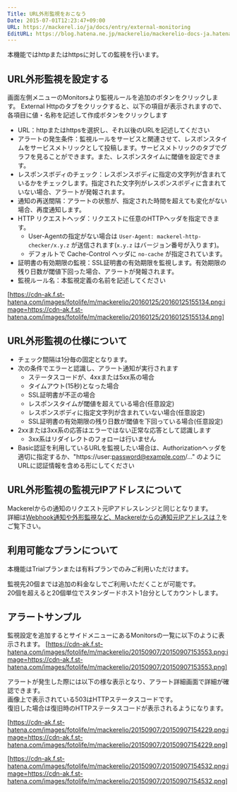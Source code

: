 ```yaml
---
Title: URL外形監視をおこなう
Date: 2015-07-01T12:23:47+09:00
URL: https://mackerel.io/ja/docs/entry/external-monitoring
EditURL: https://blog.hatena.ne.jp/mackerelio/mackerelio-docs-ja.hatenablog.mackerel.io/atom/entry/8454420450099476443
---
```


本機能ではhttpまたはhttpsに対しての監視を行います。

## URL外形監視を設定する
画面左側メニューのMonitorsより監視ルールを追加のボタンをクリックします。
External Httpのタブをクリックすると、以下の項目が表示されますので、
各項目に値・名称を記述して作成ボタンをクリックします

* URL：httpまたはhttpsを選択し、それ以後のURLを記述してください
* アラートの発生条件：監視ルールをサービスと関連させて、レスポンスタイムをサービスメトリックとして投稿します。サービスメトリックのタブでグラフを見ることができます。また、レスポンスタイムに閾値を設定できます。
* レスポンスボディのチェック：レスポンスボディに指定の文字列が含まれているかをチェックします。指定された文字列がレスポンスボディに含まれていない場合、アラートが発報されます。
* 通知の再送間隔：アラートの状態が、指定された時間を超えても変化がない場合、再度通知します。
* HTTP リクエストヘッダ：リクエストに任意のHTTPヘッダを指定できます。
  * User-Agentの指定がない場合は `User-Agent: mackerel-http-checker/x.y.z` が送信されます(`x.y.z` はバージョン番号が入ります)。
  * デフォルトで Cache-Control ヘッダに `no-cache` が指定されています。
* 証明書の有効期限の監視：SSL証明書の有効期限を監視します。有効期限の残り日数が閾値下回った場合、アラートが発報されます。
* 監視ルール名：本監視定義の名前を記述してください

[https://cdn-ak.f.st-hatena.com/images/fotolife/m/mackerelio/20160125/20160125155134.png:image=https://cdn-ak.f.st-hatena.com/images/fotolife/m/mackerelio/20160125/20160125155134.png]


## URL外形監視の仕様について
* チェック間隔は1分毎の固定となります。
* 次の条件でエラーと認識し、アラート通知が実行されます
    * ステータスコードが、4xxまたは5xx系の場合
    * タイムアウト(15秒)となった場合
    * SSL証明書が不正の場合
    * レスポンスタイムが閾値を超えている場合(任意設定)
    * レスポンスボディに指定文字列が含まれていない場合(任意設定)
    * SSL証明書の有効期限の残り日数が閾値を下回っている場合(任意設定)
* 2xxまたは3xx系の応答はエラーではない正常な応答として認識します
    * 3xx系はリダイレクトのフォローは行いません
* Basic認証を利用しているURLを監視したい場合は、Authorizationヘッダを適切に指定するか、"https://user:password@example.com/..." のようにURLに認証情報を含める形にしてください

## URL外形監視の監視元IPアドレスについて
Mackerelからの通知のリクエスト元IPアドレスレンジと同じとなります。  
詳細は[Webhook通知や外形監視など、Mackerelからの通知元IPアドレスは？](https://mackerel.io/ja/docs/entry/faq/spec/source-ip-addresses)をご覧下さい。

## 利用可能なプランについて
本機能はTrialプランまたは有料プランでのみご利用いただけます。

監視先20個までは追加の料金なしでご利用いただくことが可能です。  
20個を超えると20個単位でスタンダードホスト1台分としてカウントします。  

## アラートサンプル
監視設定を追加するとサイドメニューにあるMonitorsの一覧に以下のように表示されます。
[https://cdn-ak.f.st-hatena.com/images/fotolife/m/mackerelio/20150907/20150907153553.png:image=https://cdn-ak.f.st-hatena.com/images/fotolife/m/mackerelio/20150907/20150907153553.png]

アラートが発生した際には以下の様な表示となり、アラート詳細画面で詳細が確認できます。  
画像上で表示されている503はHTTPステータスコードです。  
復旧した場合は復旧時のHTTPステータスコードが表示されるようになります。

[https://cdn-ak.f.st-hatena.com/images/fotolife/m/mackerelio/20150907/20150907154229.png:image=https://cdn-ak.f.st-hatena.com/images/fotolife/m/mackerelio/20150907/20150907154229.png]

[https://cdn-ak.f.st-hatena.com/images/fotolife/m/mackerelio/20150907/20150907154532.png:image=https://cdn-ak.f.st-hatena.com/images/fotolife/m/mackerelio/20150907/20150907154532.png]
